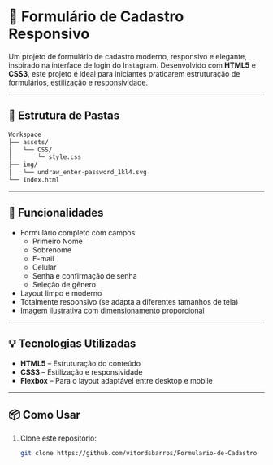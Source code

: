 # 📝 Formulário de Cadastro Responsivo

Um projeto de formulário de cadastro moderno, responsivo e elegante, inspirado na interface de login do Instagram. Desenvolvido com **HTML5** e **CSS3**, este projeto é ideal para iniciantes praticarem estruturação de formulários, estilização e responsividade.

---

## 📁 Estrutura de Pastas

```bash
Workspace
├── assets/
│   └── CSS/
│       └─ style.css
├── img/
│   └── undraw_enter-password_1kl4.svg
└── Index.html
```
---

## 🚀 Funcionalidades

- Formulário completo com campos:
  - Primeiro Nome
  - Sobrenome
  - E-mail
  - Celular
  - Senha e confirmação de senha
  - Seleção de gênero
- Layout limpo e moderno
- Totalmente responsivo (se adapta a diferentes tamanhos de tela)
- Imagem ilustrativa com dimensionamento proporcional

---

## 💡 Tecnologias Utilizadas

- **HTML5** – Estruturação do conteúdo
- **CSS3** – Estilização e responsividade
- **Flexbox** – Para o layout adaptável entre desktop e mobile

---

## 📦 Como Usar

1. Clone este repositório:
   ```bash
   git clone https://github.com/vitordsbarros/Formulario-de-Cadastro
